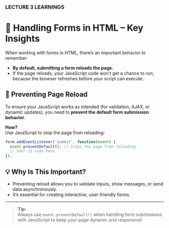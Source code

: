 ### LECTURE 3 LEARNINGS

# 📝 Handling Forms in HTML – Key Insights

When working with forms in HTML, there’s an important behavior to remember:

- **By default, submitting a form reloads the page.**
- If the page reloads, your JavaScript code won’t get a chance to run, because the browser refreshes before your script can execute.

## 🚫 Preventing Page Reload

To ensure your JavaScript works as intended (for validation, AJAX, or dynamic updates), you need to **prevent the default form submission behavior**.

**How?**  
Use JavaScript to stop the page from reloading:

```js
form.addEventListener('submit', function(event) {
  event.preventDefault(); // Stops the page from reloading
  // Your JS code here
});
```

## 💡 Why Is This Important?

- Preventing reload allows you to validate inputs, show messages, or send data asynchronously.
- It’s essential for creating interactive, user-friendly forms.

---

> **Tip:**  
> Always use `event.preventDefault()` when handling form submissions with JavaScript to keep your page dynamic and responsive!